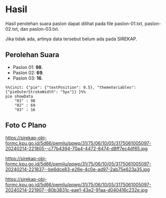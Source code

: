 # Hasil

Hasil perolehan suara paslon dapat dilihat pada file paslon-01.txt, paslon-02.txt, dan paslon-03.txt.

Jika tidak ada, artinya data tersebut belum ada pada SIREKAP.

## Perolehan Suara

 * Paslon 01: **98**.
 * Paslon 02: **69**.
 * Paslon 03: **16**.

```mermaid
%%{init: {"pie": {"textPosition": 0.5}, "themeVariables": {"pieOuterStrokeWidth": "5px"}} }%%
pie showData
    "01" : 98
    "02" : 69
    "03" : 16
```
## Foto C Plano

https://sirekap-obj-formc.kpu.go.id/5d66/pemilu/ppwp/31/75/06/10/05/3175061005097-20240214-221805--c77b4394-70a4-4472-8474-d8ff7ec4df65.jpg

https://sirekap-obj-formc.kpu.go.id/5d66/pemilu/ppwp/31/75/06/10/05/3175061005097-20240214-221837--be6dce83-e26e-4c0e-ad97-2ab75e623a35.jpg

https://sirekap-obj-formc.kpu.go.id/5d66/pemilu/ppwp/31/75/06/10/05/3175061005097-20240214-221907--80b3831c-eae1-43e2-91aa-d040416c232e.jpg
